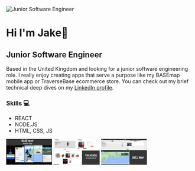 ![Junior Software Engineer](https://media.licdn.com/dms/image/D4E16AQHuyY2y0eOXSA/profile-displaybackgroundimage-shrink_350_1400/0/1706447561978?e=1712793600&v=beta&t=5JcZRiMOfyDHrJLyNLLTFzFFZZb5sp_6yFe5gtvbjok)

# Hi I'm Jake👋
## Junior Software Engineer
Based in the United Kingdom and looking for a junior software engineering role. I really enjoy creating apps that serve a purpose like my BASEmap mobile app or TraverseBase ecommerce store. You can check out my brief technical deep dives on my [LinkedIn profile](https://linkedin.com/in/jake-orton/).

### Skills 💻
* REACT
* NODE.JS
* HTML, CSS, JS

[<img src="https://github.com/Jxkeorton/jxkeorton/blob/main/Base%20app.png?raw=true" alt='base map app' height='70' />](https://apps.apple.com/us/app/base-map/id6470670905) 
[<img src="https://github.com/Jxkeorton/jxkeorton/blob/main/store.png?raw=true" alt='base map app' height='70' />](https://www.traversebase.co.uk/) 
[<img src="https://github.com/Jxkeorton/jxkeorton/blob/main/UKCJ%20Map.png?raw=true" alt='base map app' height='70' />](https://ukcj-map.com/)
